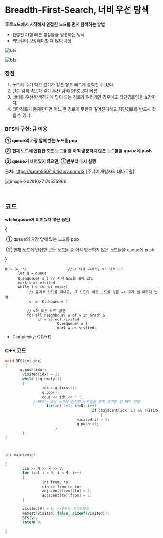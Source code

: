 # Breadth-First-Search, 너비 우선 탐색

**루트노드에서 시작해서 인접한 노드를 먼저 탐색하는 방법**

- 연결된 가장 빠른 정점들을 방문하는 방식 
- 최단길이 보장해야할 때 많이 사용

![bfs](https://t1.daumcdn.net/cfile/tistory/216E924B5858D62B37)


![bfs](https://img1.daumcdn.net/thumb/R1280x0/?scode=mtistory2&fname=https%3A%2F%2Fblog.kakaocdn.net%2Fdn%2FbLMK90%2FbtqKrJ9aUXI%2FhvWf1krFJb6R0WlIKx1Vk0%2Fimg.gif)

### 장점

1. 노드의 수가 적고 깊이가 얕은 경우 빠르게 동작할 수 있다.
2. 단순 검색 속도가 깊이 우선 탐색(DFS)보다 빠름
3. 너비를 우선 탐색하기에 답이 되는 경로가 여러개인 경우에도 최단경로임을 보장한다.
4. 최단경로가 존재한다면 어느 한 경로가 무한히 깊어진다해도 최단경로를 반드시 찾을 수 있다.



### BFS의 구현: 큐 이용 

**① queue의 가장 앞에 있는 노드를 pop** 

**② 현재 노드에 인접한 모든 노드들 중 아직 방문하지 않은 노드들을 queue에 push**

**③ queue가 비어있지 않으면, ①번부터 다시 실행**

출처: https://sarah950716.tistory.com/13 [주니어 개발자의 대나무숲]



![image-20201027170555966](https://gmlwjd9405.github.io/images/algorithm-dfs-vs-bfs/bfs-example.png)

<br>


## 코드

**while(queue가 비어있지 않은 동안)**

**{**

​	① queue의 가장 앞에 있는 노드를 pop 

​	② 현재 노드에 인접한 모든 노드들 중 아직 방문하지 않은 노드들을 queue에 push

**}**



```
BFS (G, s)                   //G: 대상 그래프, s: 시작 노드
      let Q = queue
      Q.enqueue( s ) // 시작 노드를 큐에 삽입 
      mark s as visited.
      while ( Q is not empty)
           // 큐에서 노드를 꺼내고, 그 노드의 이웃 노드를 방문 => 큐가 빌 때까지 반복
           v  =  Q.dequeue( )

          // v의 이웃 노드 방문 
          for all neighbours w of v in Graph G
               if w is not visited 
                        Q.enqueue( w )             
                        mark w as visited.
```

* Complexity: O(V+E)



### C++ 코드

```c++
void BFS(int idx)
{
       q.push(idx);
        visited[idx] = 1;
        while (!q.empty())
        {
                 idx = q.front();
                 q.pop();
                 cout << idx << " ";
             //BFS는 해당 노드에 인접한 노드들을 모두 추가한 뒤 BFS 진행
	               for(int i=1; i<=N; i++)
										if (adjacent[idx][i] && !visited[i])
											{
                                 visited[i] = 1;
                                 q.push(i);
                       }
        }
}

 

int main(void)

{
        cin >> N >> M >> V;
        for (int i = 0; i < M; i++)
        {
                 int from, to;
                 cin >> from >> to;
                 adjacent[from][to] = 1;
                 adjacent[to][from] = 1;
        }

        visited[V] = 1; //V에서 시작하므로
        memset(visited, false, sizeof(visited));
        BFS(V);
        return 0;

}

```

